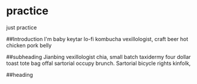 # practice
just practice

##Introduction
I'm baby keytar lo-fi kombucha vexillologist, craft beer hot chicken pork belly


##subheading
Jianbing vexillologist chia, small batch taxidermy four dollar toast tote bag offal sartorial occupy brunch. Sartorial bicycle rights kinfolk,



##heading